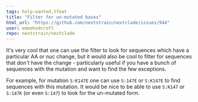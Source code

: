 ```yaml
---
tags: help-wanted,tfeat
title: "Filter for un-mutated bases"
html_url: "https://github.com/nextstrain/nextclade/issues/944"
user: emmahodcroft
repo: nextstrain/nextclade
---
```


It's very cool that one can use the filter to look for sequences which have a particular AA or nuc change, but it would also be cool to filter for sequences that _don't_ have the change - particularly useful if you have a bunch of sequences with the mutation and want to find the few exceptions.

For example, for mutation `S:K147E` one can use `S:147E` or `S:K147E` to find sequences with this mutation. It would be nice to be able to use `S:K147` or `S:147K` (or even `S:147`) to look for the un-mutated form.